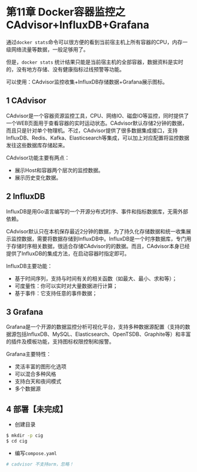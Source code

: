 # 第11章 Docker容器监控之CAdvisor+InfluxDB+Grafana

通过`docker stats`命令可以很方便的看到当前宿主机上所有容器的CPU，内存一级网络流量等数据，一般足够用了。

但是，`docker stats` 统计结果只能是当前宿主机的全部容器，数据资料是实时的，没有地方存储、没有健康指标过线预警等功能。

可以使用：CAdvisor监控收集+InfluxDB存储数据+Grafana展示图标。

## 1 CAdvisor

CAdvisor是一个容器资源监控工具，CPU、网络IO、磁盘IO等监控，同时提供了一个WEB页面用于查看容器的实时运动状态。CAdvisor默认存储2分钟的数据，而且只是针对单个物理机。不过，CAdvisor提供了很多数据集成接口，支持InfluxDB、Redis、Kafka、Elasticsearch等集成，可以加上对应配置将监控数据发往这些数据库存储起来。

CAdvisor功能主要有两点：

- 展示Host和容器两个层次的监控数据。
- 展示历史变化数据。

## 2 InfluxDB

InfluxDB是用Go语言编写的一个开源分布式时序、事件和指标数据库，无需外部依赖。

​	CAdvisor默认只在本机保存最近2分钟的数据，为了持久化存储数据和统一收集展示监控数据，需要将数据存储到InfluxDB中。InfluxDB是一个时序数据库，专门用于存储时序相关数据，很适合存储CAdvisor的的数据。而且，CAdvisor本身已经提供了InfluxDB的集成方法，在启动容器时指定即可。

InfluxDB主要功能：

- 基于时间序列，支持与时间有关的相关函数（如最大、最小、求和等）；
- 可度量性：你可以实时对大量数据进行计算；
- 基于事件：它支持任意的事件数据；

## 3 Grafana

Grafana是一个开源的数据监控分析可视化平台，支持多种数据源配置（支持的数据源包括InfluxDB、MySQL、Elasticsearch、OpenTSDB、Graphite等）和丰富的插件及模板功能，支持图标权限控制和报警。

Grafana主要特性：

- 灵活丰富的图形化选项
- 可以混合多种风格
- 支持白天和夜间模式
- 多个数据源

## 4 部署【未完成】

- 创建目录

```bash
$ mkdir -p cig
$ cd cig
```

- 编写`compose.yaml`

```yaml
# cadvisor 不支持arm，忽略！
```



